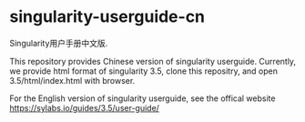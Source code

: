 # singularity-userguide-cn
Singularity用户手册中文版.  

This repository provides Chinese version of singularity userguide.
Currently, we provide html format of singularity 3.5, clone this repositry, and open 3.5/html/index.html with browser. 

For the English version of singularity userguide, see the offical website  https://sylabs.io/guides/3.5/user-guide/



